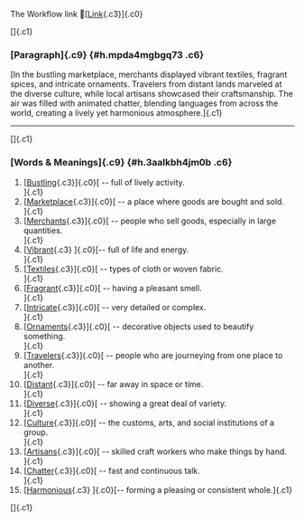The Workflow link
👏[[Link](https://www.google.com/url?q=http://www.google.com&sa=D&source=editors&ust=1757447247992041&usg=AOvVaw3ePz-EIvRdW0v7Qc8gybrd){.c3}]{.c0}

[]{.c1}

### [Paragraph]{.c9} {#h.mpda4mgbgq73 .c6}

[In the bustling marketplace, merchants displayed vibrant textiles,
fragrant spices, and intricate ornaments. Travelers from distant lands
marveled at the diverse culture, while local artisans showcased their
craftsmanship. The air was filled with animated chatter, blending
languages from across the world, creating a lively yet harmonious
atmosphere.]{.c1}

------------------------------------------------------------------------

[]{.c1}

### [Words & Meanings]{.c9} {#h.3aalkbh4jm0b .c6}

1.  [[Bustling](https://www.google.com/url?q=http://www.google.com&sa=D&source=editors&ust=1757447247993184&usg=AOvVaw2TGudw_jVTdgZZz56ujjNK){.c3}]{.c0}[ --
    full of lively activity.\
    ]{.c1}
2.  [[Marketplace](https://www.google.com/url?q=http://www.google.com&sa=D&source=editors&ust=1757447247993406&usg=AOvVaw07UGZU9kcu3mWpVpSY_xRL){.c3}]{.c0}[ --
    a place where goods are bought and sold.\
    ]{.c1}
3.  [[Merchants](https://www.google.com/url?q=http://www.google.com&sa=D&source=editors&ust=1757447247993663&usg=AOvVaw0P7ksbM7qtB7yE2mkBaALa){.c3}]{.c0}[ --
    people who sell goods, especially in large quantities.\
    ]{.c1}
4.  [[Vibrant](https://www.google.com/url?q=http://www.google.com&sa=D&source=editors&ust=1757447247993972&usg=AOvVaw3O8hj07TgsfjLzsAKyZR_y){.c3}
    ]{.c0}[-- full of life and energy.\
    ]{.c1}
5.  [[Textiles](https://www.google.com/url?q=http://www.google.com&sa=D&source=editors&ust=1757447247994155&usg=AOvVaw2NM6WggUiOxynnSXFhefZs){.c3}]{.c0}[ --
    types of cloth or woven fabric.\
    ]{.c1}
6.  [[Fragrant](https://www.google.com/url?q=http://www.google.com&sa=D&source=editors&ust=1757447247994335&usg=AOvVaw0FORyVAY6idqQmFtUjBlkM){.c3}]{.c0}[ --
    having a pleasant smell.\
    ]{.c1}
7.  [[Intricate](https://www.google.com/url?q=http://www.google.com&sa=D&source=editors&ust=1757447247994546&usg=AOvVaw2KAtg2tSkPzBqGJOWc7tGK){.c3}]{.c0}[ --
    very detailed or complex.\
    ]{.c1}
8.  [[Ornaments](https://www.google.com/url?q=http://www.google.com&sa=D&source=editors&ust=1757447247994737&usg=AOvVaw17YAy8BUOp1VS9Y0v0Ulyv){.c3}]{.c0}[ --
    decorative objects used to beautify something.\
    ]{.c1}
9.  [[Travelers](https://www.google.com/url?q=http://www.google.com&sa=D&source=editors&ust=1757447247994983&usg=AOvVaw0SFXwbvikbgxGWNeQG6ZBS){.c3}]{.c0}[ --
    people who are journeying from one place to another.\
    ]{.c1}
10. [[Distant](https://www.google.com/url?q=http://www.google.com&sa=D&source=editors&ust=1757447247995196&usg=AOvVaw3JQWNxuCMSLeZ502-BV98n){.c3}]{.c0}[ --
    far away in space or time.\
    ]{.c1}
11. [[Diverse](https://www.google.com/url?q=http://www.google.com&sa=D&source=editors&ust=1757447247995374&usg=AOvVaw1ag_XcMmWFJPJGY5j1HARI){.c3}]{.c0}[ --
    showing a great deal of variety.\
    ]{.c1}
12. [[Culture](https://www.google.com/url?q=http://www.google.com&sa=D&source=editors&ust=1757447247995556&usg=AOvVaw0hCAVn3LwWpDDP1lpaNb5Y){.c3}]{.c0}[ --
    the customs, arts, and social institutions of a group.\
    ]{.c1}
13. [[Artisans](https://www.google.com/url?q=http://www.google.com&sa=D&source=editors&ust=1757447247995795&usg=AOvVaw3WU9ocwYMjQtbKQp3CiBme){.c3}]{.c0}[ --
    skilled craft workers who make things by hand.\
    ]{.c1}
14. [[Chatter](https://www.google.com/url?q=http://www.google.com&sa=D&source=editors&ust=1757447247996008&usg=AOvVaw2ToCgWvukh5Ruz_ajw_GuB){.c3}]{.c0}[ --
    fast and continuous talk.\
    ]{.c1}
15. [[Harmonious](https://www.google.com/url?q=http://www.google.com&sa=D&source=editors&ust=1757447247996204&usg=AOvVaw2bRFvUm-3jrEoxOLc2MH23){.c3}
    ]{.c0}[-- forming a pleasing or consistent whole.]{.c1}

[]{.c1}
